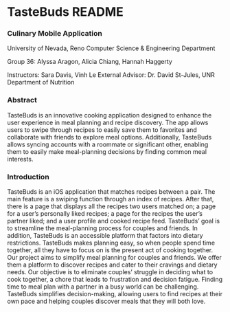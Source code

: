 <h1>TasteBuds README</h1>
<h3>Culinary Mobile Application</h3>

University of Nevada, Reno 
Computer Science & Engineering Department

Group 36: Alyssa Aragon, Alicia Chiang, Hannah Haggerty

Instructors: Sara Davis, Vinh Le
External Advisor: Dr. David St-Jules, UNR Department of Nutrition

<h3>Abstract</h3>
TasteBuds is an innovative cooking application designed to enhance the user experience in meal planning and recipe discovery. The app allows users to swipe through recipes to easily save them to favorites and collaborate with friends to explore meal options. Additionally, TasteBuds allows syncing accounts with a roommate or significant other, enabling them to easily make meal-planning decisions by finding common meal interests.

<h3>Introduction</h3>
TasteBuds is an iOS application that matches recipes between a pair. The main feature is a swiping function through an index of recipes. After that, there is a page that displays all the recipes two users matched on; a page for a user’s personally liked recipes; a page for the recipes the user’s partner liked; and a user profile and cooked recipe feed. TasteBuds’ goal is to streamline the meal-planning process for couples and friends. In addition, TasteBuds is an accessible platform that factors into dietary restrictions. TasteBuds makes planning easy, so when people spend time together, all they have to focus on is the present act of cooking together. Our project aims to simplify meal planning for couples and friends. We offer them a platform to discover recipes and cater to their cravings and dietary needs. Our objective is to eliminate couples’ struggle in deciding what to cook together, a chore that leads to frustration and decision fatigue. Finding time to meal plan with a partner in a busy world can be challenging. TasteBuds simplifies decision-making, allowing users to find recipes at their own pace and helping couples discover meals that they will both love.
